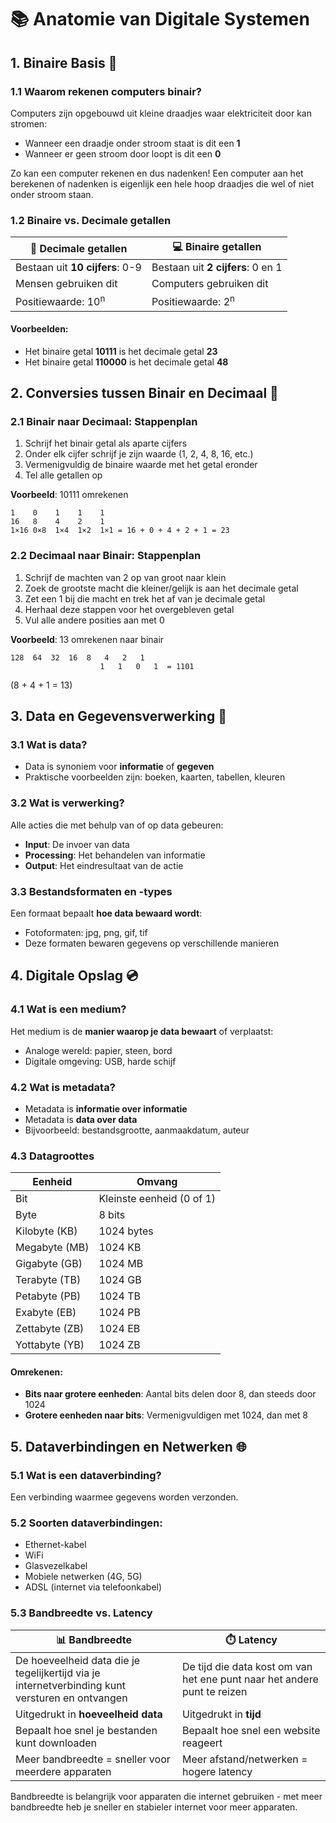 # 📚 Anatomie van Digitale Systemen

## 1. Binaire Basis 🧠

### 1.1 Waarom rekenen computers binair?
Computers zijn opgebouwd uit kleine draadjes waar elektriciteit door kan stromen:
- Wanneer een draadje onder stroom staat is dit een **1**
- Wanneer er geen stroom door loopt is dit een **0**

Zo kan een computer rekenen en dus nadenken! Een computer aan het berekenen of nadenken is eigenlijk een hele hoop draadjes die wel of niet onder stroom staan.

### 1.2 Binaire vs. Decimale getallen

| 🔢 Decimale getallen | 💻 Binaire getallen |
|---------------------|---------------------|
| Bestaan uit **10 cijfers**: 0-9 | Bestaan uit **2 cijfers**: 0 en 1 |
| Mensen gebruiken dit | Computers gebruiken dit |
| Positiewaarde: 10<sup>n</sup> | Positiewaarde: 2<sup>n</sup> |

#### Voorbeelden:
- Het binaire getal **10111** is het decimale getal **23**
- Het binaire getal **110000** is het decimale getal **48**

## 2. Conversies tussen Binair en Decimaal 🔄

### 2.1 Binair naar Decimaal: Stappenplan
1. Schrijf het binair getal als aparte cijfers
2. Onder elk cijfer schrijf je zijn waarde (1, 2, 4, 8, 16, etc.)
3. Vermenigvuldig de binaire waarde met het getal eronder
4. Tel alle getallen op

**Voorbeeld**: 10111 omrekenen
```
1    0    1    1    1
16   8    4    2    1
1×16 0×8  1×4  1×2  1×1 = 16 + 0 + 4 + 2 + 1 = 23
```

### 2.2 Decimaal naar Binair: Stappenplan
1. Schrijf de machten van 2 op van groot naar klein
2. Zoek de grootste macht die kleiner/gelijk is aan het decimale getal
3. Zet een 1 bij die macht en trek het af van je decimale getal
4. Herhaal deze stappen voor het overgebleven getal
5. Vul alle andere posities aan met 0

**Voorbeeld**: 13 omrekenen naar binair
```
128  64  32  16  8   4   2   1
                    1   1   0   1  = 1101
```
(8 + 4 + 1 = 13)

## 3. Data en Gegevensverwerking 💾

### 3.1 Wat is data?
- Data is synoniem voor **informatie** of **gegeven**
- Praktische voorbeelden zijn: boeken, kaarten, tabellen, kleuren

### 3.2 Wat is verwerking?
Alle acties die met behulp van of op data gebeuren:
- **Input**: De invoer van data
- **Processing**: Het behandelen van informatie
- **Output**: Het eindresultaat van de actie

### 3.3 Bestandsformaten en -types
Een formaat bepaalt **hoe data bewaard wordt**:
- Fotoformaten: jpg, png, gif, tif
- Deze formaten bewaren gegevens op verschillende manieren

## 4. Digitale Opslag 💿

### 4.1 Wat is een medium?
Het medium is de **manier waarop je data bewaart** of verplaatst:
- Analoge wereld: papier, steen, bord
- Digitale omgeving: USB, harde schijf

### 4.2 Wat is metadata?
- Metadata is **informatie over informatie**
- Metadata is **data over data**
- Bijvoorbeeld: bestandsgrootte, aanmaakdatum, auteur

### 4.3 Datagroottes

| Eenheid | Omvang |
|---------|--------|
| Bit | Kleinste eenheid (0 of 1) |
| Byte | 8 bits |
| Kilobyte (KB) | 1024 bytes |
| Megabyte (MB) | 1024 KB |
| Gigabyte (GB) | 1024 MB |
| Terabyte (TB) | 1024 GB |
| Petabyte (PB) | 1024 TB |
| Exabyte (EB) | 1024 PB |
| Zettabyte (ZB) | 1024 EB |
| Yottabyte (YB) | 1024 ZB |

#### Omrekenen:
- **Bits naar grotere eenheden**: Aantal bits delen door 8, dan steeds door 1024
- **Grotere eenheden naar bits**: Vermenigvuldigen met 1024, dan met 8

## 5. Dataverbindingen en Netwerken 🌐

### 5.1 Wat is een dataverbinding?
Een verbinding waarmee gegevens worden verzonden.

### 5.2 Soorten dataverbindingen:
- Ethernet-kabel
- WiFi
- Glasvezelkabel
- Mobiele netwerken (4G, 5G)
- ADSL (internet via telefoonkabel)

### 5.3 Bandbreedte vs. Latency

| 📊 Bandbreedte | ⏱️ Latency |
|----------------|-----------|
| De hoeveelheid data die je tegelijkertijd via je internetverbinding kunt versturen en ontvangen | De tijd die data kost om van het ene punt naar het andere punt te reizen |
| Uitgedrukt in **hoeveelheid data** | Uitgedrukt in **tijd** |
| Bepaalt hoe snel je bestanden kunt downloaden | Bepaalt hoe snel een website reageert |
| Meer bandbreedte = sneller voor meerdere apparaten | Meer afstand/netwerken = hogere latency |

Bandbreedte is belangrijk voor apparaten die internet gebruiken - met meer bandbreedte heb je sneller en stabieler internet voor meer apparaten.
